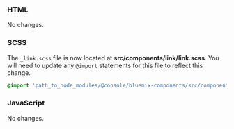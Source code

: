 ### HTML

No changes.

### SCSS

The `_link.scss` file is now located at __src/components/link/link.scss__. You will need to update any `@import` statements for this file to reflect this change.

```scss
@import 'path_to_node_modules/@console/bluemix-components/src/components/link/link';
```

### JavaScript

No changes.
